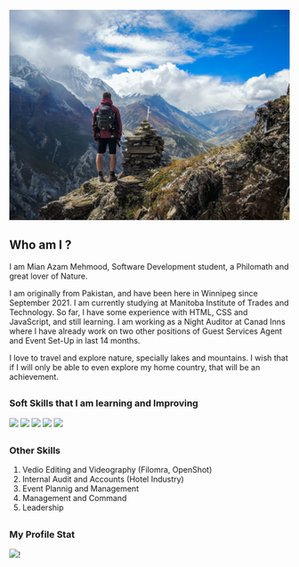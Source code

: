![My cover Image](images/simon-english-48nerZQCHgo-unsplash.jpg)

## Who am I ?
I am Mian Azam Mehmood, Software Development student, a Philomath and great lover of Nature. 

I am originally from Pakistan, and have been here in Winnipeg since September 2021. I am currently studying at Manitoba Institute of Trades and Technology. So far, I have some experience with HTML, CSS and JavaScript, and still learning. I am working as a Night Auditor at Canad Inns where I have already work on two other positions of Guest Services Agent and Event Set-Up in last 14 months. 

I love to travel and explore nature, specially lakes and mountains. I wish that if I will only be able to even explore my home country, that will be an achievement. 

##

### Soft Skills that I am learning and Improving

![](https://img.shields.io/badge/HTML5-E34F26?style=for-the-badge&logo=html5&logoColor=white)
![](https://img.shields.io/badge/CSS3-1572B6?style=for-the-badge&logo=css3&logoColor=white)
![](https://img.shields.io/badge/JavaScript-323330?style=for-the-badge&logo=javascript&logoColor=F7DF1E)
![](https://img.shields.io/badge/GitHub-100000?style=for-the-badge&logo=github&logoColor=white)
![](https://img.shields.io/badge/YouTube-FF0000?style=for-the-badge&logo=youtube&logoColor=white)

##

### Other Skills 
1. Vedio Editing and Videography (Filomra, OpenShot)
2. Internal Audit and Accounts (Hotel Industry)
3. Event Plannig and Management
4. Management and Command
5. Leadership

##

### My Profile Stat
![](https://github-readme-stats.vercel.app/api/top-langs/?username=mian-azam)! [](https://github-profile-summary-cards.vercel.app/api/cards/profile-details?username=mian-azam&theme=vue)





